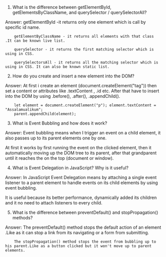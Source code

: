 
1. What is the difference between getElementById, getElementsByClassName, and querySelector / querySelectorAll?

Answer: getElementById -it  returns only one element which is call by specific id name.

        getElementByClassName - it returns all elements with that class .It can be known live list.

        querySelector - it returns the first matching selector which is using in CSS.

        querySelectorsAll - it returns all the matching selector which is using in CSS. It can also be known static list.



2. How do you create and insert a new element into the DOM?

Answer:  At first i create an element (document.createElement("tag")) then set a content or attributes like .textContent , .id etc. After that have to insert into the DOM by using .before(), .after(), .appendChild().


        let element = document.createElement("p"); element.textContent = "Assalamualikum";
        parent.appendChild(element);


3. What is Event Bubbling and how does it work?


Answer:  Event bubbling means when I trigger an event on a child element, it also passes up to its parent elements one by one.

At first it works by first running the event on the clicked element, then it automatically moving up the DOM tree to its parent, after that grandparent until it reaches the on the top (document or window).

4. What is Event Delegation in JavaScript? Why is it useful?

Answer:  In JavaScript Event Delegation means by attaching a single event listener to a parent element to handle events on its child elements by using event bubbling.

It is useful because its better performance, dynamically added its children and it no need to attach listeners to every child.


5. What is the difference between preventDefault() and stopPropagation() methods?


Answer:  The preventDefault() method stops the default action of an element .Like as it can stop a link <a> from its navigating or a form from submitting.

        The stopPropagation() method stops the event from bubbling up to his parent.Like as a button clicked but it won't move up to parent elements.
